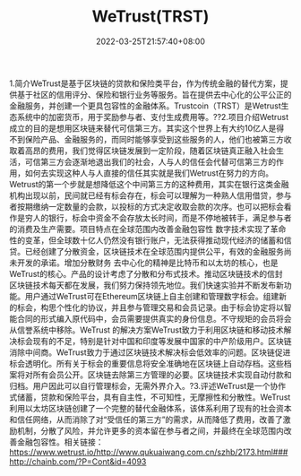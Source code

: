 ﻿---
weight: 
title: "WeTrust(TRST)"
description: "WeTrust是基于区块链的贷款和保险类平台，作为传统金融的替代方案，提供基于社区的信用评分、保险和银行业务等服务"
date: 2022-03-25T21:57:40+08:00
lastmod: 2022-03-25T16:45:40+08:00
draft: false
authors: ["Metabd"]
featuredImage: "wetrusttrst.webp"
link: ""
tags: ["数字代币","WeTrust(TRST)"]
categories: ["navigation"]
navigation: ["数字代币"]
lightgallery: true
toc: true
pinned: false
recommend: false
recommend1: false
---
1.简介WeTrust是基于区块链的贷款和保险类平台，作为传统金融的替代方案，提供基于社区的信用评分、保险和银行业务等服务。旨在提供去中心化的公平公正的金融服务，并创建一个更具包容性的金融体系。Trustcoin（TRST）是Wetrust生态系统中的加密货币，用于奖励参与者、支付生成费用等。??2.项目介绍Wetrust成立的目的是想用区块链来替代可信第三方。其实这个世界上有大约10亿人是得不到保险产品、金融服务的，而同时能够享受到这些服务的人，他们也被第三方收取着高昂的费用，我们觉得区块链发展到一定阶段，随着区块链真正融入社会生活，可信第三方会逐渐地退出我们的社会，人与人的信任会代替可信第三方的作用，如何去实现这种人与人直接的信任其实就是我们Wetrust在努力的方向。Wetrust的第一个步就是想降低这个中间第三方的这种费用，其实在银行这类金融机构出现以前，民间就已经有标会存在，标会可以理解为一种熟人信用借贷，参与者按期缴纳一定数量的会款，以投标的方式决定收取会款的次序。也可以把标会看作是穷人的银行，标会中资金不会存放太长时间，而是不停地被转手，满足参与者的消费及生产需要。项目特点在全球范围内改善金融包容性
数字技术实现了革命性的变革，但全球数十亿人仍然没有银行账户，无法获得推动现代经济的储蓄和信贷。已经创建了分散资金，区块链技术在全球范围内提供公平，有效的金融服务尚未开发的承诺。增加分散财务
去中心化的精神是比特币和以太坊的核心，也是WeTrust的核心。产品的设计考虑了分散和分布式技术。推动区块链技术的信封
区块链技术每天都在发展，我们努力保持领先地位。我们快速实验并不断发布新功能。用户通过WeTrust可在Ethereum区块链上自主创建和管理数字标会。组建新的标会，构思个性化的协议，并且参与管理交易和会员记录。由于标会协定将以智能合同的形式编入原代码中，会员需要提供真实的身份信息。不守规矩的会员将会从信誉系统中移除。WeTrust 的解决方案WeTrust致力于利用区块链和移动技术解决标会现有的不足，特别是针对中国和印度等发展中国家的中产阶级用户。区块链消除中间商。WeTrust致力于通过区块链技术解决标会低效率的问题。区块链促进标会透明化。所有关于标会的重要信息将安全准确地在区块链上自动存档。这些档案将对所有会员公开。区块链去除第三方管理的必要。区块链技术实现自动付款和归档。用户因此可以自行管理标会，无需外界介入。?3.评述WeTrust是一个协作式储蓄，贷款和保险平台，具有自主性，不可知性，无摩擦性和分散性。WeTrust利用以太坊区块链创建了一个完整的替代金融体系，该体系利用了现有的社会资本和信任网络，从而消除了对“受信任的第三方”的需求，从而降低了费用，改善了激励机制，分散了风险，并允许更多的资本留在参与者之间，并最终在全球范围内改善金融包容性。相关链接：https://www.wetrust.io/http://www.qukuaiwang.com.cn/szhb/2173.html###http://chainb.com/?P=Cont&id=4093
